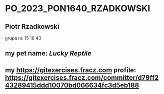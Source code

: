 # PO_2023_PON1640_RZADKOWSKI

## Piotr Rzadkowski

grupa nr. 15 	16:40

## my pet name: *Lucky Reptile*

## my https://gitexercises.fracz.com profile: https://gitexercises.fracz.com/committer/d79ff243289415ddd10070bd066634fc3d5eb188

